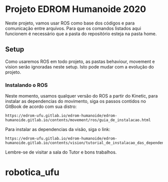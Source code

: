 # **Projeto EDROM Humanoide 2020**
Neste projeto, vamos usar ROS como base dos códigos e para comunicação entre arquivos. Para que os comandos listados aqui funcionem é necessário que a pasta do repositório esteja na pasta home.

## **Setup**
Como usaremos ROS em todo projeto, as pastas behaviour, movement e vision serão ignoradas neste setup. Isto pode mudar com a evolução do projeto. 

### **Instalando o ROS**
Neste momento, usamos qualquer versão do ROS a partir do Kinetic, para instalar as dependencias do movimento, siga os passos contidos no GitBook de acordo com sua distro:
```
https://edrom-ufu.gitlab.io/edrom-humanoide/edrom-humanoide.gitlab.io/contents/movement/ros/guia_de_instalacao.html
```
Para instalar as dependencias da visão, siga o link:
```
https://edrom-ufu.gitlab.io/edrom-humanoide/edrom-humanoide.gitlab.io/contents/vision/tutorial_de_instalacao_das_dependencias/tutorial_de_instalacao_das_dependencias.html
```
Lembre-se de visitar a sala do Tutor e bons trabalhos.
# robotica_ufu
